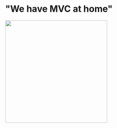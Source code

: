 # "We have MVC at home"
<img src="https://github.com/user-attachments/assets/a4eeea0a-d7ae-417c-9282-69d1f2e94647" width="320">
